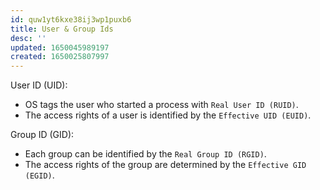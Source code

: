 ```yaml
---
id: quw1yt6kxe38ij3wp1puxb6
title: User & Group Ids
desc: ''
updated: 1650045989197
created: 1650025807997
---
```

User ID (UID):

- OS tags the user who started a process with `Real User ID (RUID)`.
- The access rights of a user is identified by the `Effective UID (EUID)`.

Group ID (GID):

- Each group can be identified by the `Real Group ID (RGID)`.
- The access rights of the group are determined by the `Effective GID (EGID)`.
